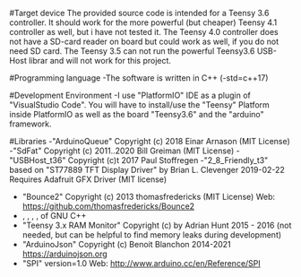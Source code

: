 #Target device
The provided source code is intended for a Teensy 3.6 controller. It should work for the more powerful (but cheaper) Teensy 4.1 controller as well, but i have not tested it.
The Teensy 4.0 controller does not have a SD-card reader on board but could work as well, if you do not need SD card.
The Teensy 3.5 can not run the powerful Teensy3.6 USB-Host librar and will not work for this project.

#Programming language
-The software is written in C++ (-std=c++17)

#Development Environment
-I use "PlatformIO" IDE as a plugin of "VisualStudio Code". You will have to install/use the "Teensy" Platform inside PlatformIO as well as the board "Teensy3.6" and the "arduino" framework.


#Libraries
-"ArduinoQueue" Copyright (c) 2018 Einar Arnason (MIT License)
-"SdFat" Copyright (c) 2011..2020 Bill Greiman   (MIT License)
-"USBHost_t36" Copyright (c)t 2017 Paul Stoffregen
-"2_8_Friendly_t3" based on "ST77889 TFT Display Driver" by Brian L. Clevenger 2019-02-22  
  Requires Adafruit GFX Driver (MIT license)
- "Bounce2"  Copyright (c) 2013 thomasfredericks (MIT License) Web: https://github.com/thomasfredericks/Bounce2
- <map>, <array>, <string>, <vector>, <algorithm>  of GNU C++  
- "Teensy 3.x RAM Monitor" Copyright (c) by Adrian Hunt 2015 - 2016  (not needed, but can be helpful to find memory leaks during development)
- "ArduinoJson" Copyright (c) Benoit Blanchon 2014-2021 https://arduinojson.org 
- "SPI" version=1.0  Web: http://www.arduino.cc/en/Reference/SPI 




